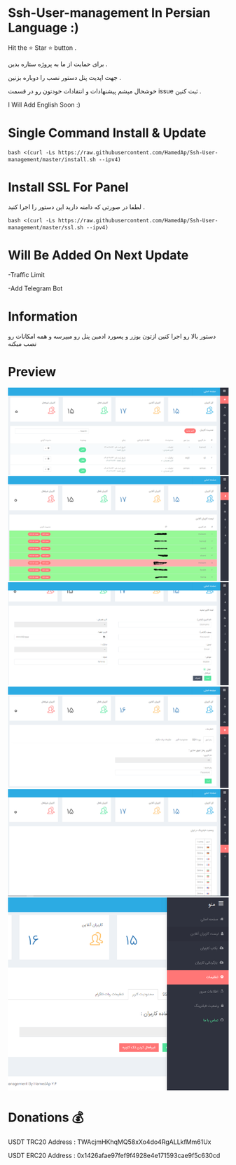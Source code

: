 # Ssh-User-management In Persian Language :)
Hit the ⭐ Star ⭐ button .

برای حمایت از ما به پروژه ستاره بدین . 

جهت اپدیت پنل دستور نصب را دوباره بزنین .

خوشحال میشم پیشنهادات و انتقادات خودتون رو در قسمت issue ثبت کنین .

I Will Add English Soon :)

# Single Command Install & Update

````
bash <(curl -Ls https://raw.githubusercontent.com/HamedAp/Ssh-User-management/master/install.sh --ipv4)
````

# Install SSL For Panel

لطفا در صورتی که دامنه دارید این دستور را اجرا کنید .

````
bash <(curl -Ls https://raw.githubusercontent.com/HamedAp/Ssh-User-management/master/ssl.sh --ipv4)
````


# Will Be Added On Next Update 

-Traffic Limit

-Add Telegram Bot




# Information
دستور بالا رو اجرا کنین ازتون یوزر و پسورد ادمین پنل رو میپرسه و همه امکانات رو نصب میکنه 


# Preview
![](screenshot/index.PNG)
![](screenshot/online2.PNG)
![](screenshot/newuser.PNG)
![](screenshot/setting.PNG)
![](screenshot/filtering.PNG)
![](screenshot/menu.PNG)

# Donations 💰
USDT TRC20 Address :
TWAcjmHKhqMQ58xXo4do4RgALLkfMm61Ux

USDT ERC20 Address :
0x1426afae97fef9f4928e4e171593cae9f5c630cd
